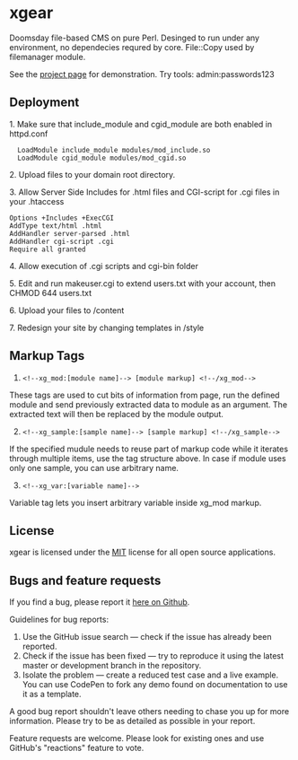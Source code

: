 # xgear
Doomsday file-based CMS on pure Perl. 
Desinged to run under any environment, no dependecies requred by core.
File::Copy used by filemanager module.

See the [project page](http://code.pta.ru/xgear) for demonstration. 
Try tools: admin:passwords123

## Deployment

1\.  Make sure that include_module and cgid_module are both enabled in httpd.conf
```
  LoadModule include_module modules/mod_include.so
  LoadModule cgid_module modules/mod_cgid.so
```

2\.  Upload files to your domain root directory.

3\.  Allow Server Side Includes for .html files and CGI-script for .cgi files in your .htaccess
```
Options +Includes +ExecCGI
AddType text/html .html
AddHandler server-parsed .html
AddHandler cgi-script .cgi
Require all granted
```

4\.  Allow execution of .cgi scripts and cgi-bin folder

5\.  Edit and run makeuser.cgi to extend users.txt with your account, then CHMOD 644 users.txt

6\.  Upload your files to /content

7\.  Redesign your site by changing templates in /style

## Markup Tags

1. ``` <!--xg_mod:[module name]--> [module markup] <!--/xg_mod--> ```

  These tags are used to cut bits of information from page, run the defined module
  and send previously extracted data to module as an argument. The extracted text 
  will then be replaced by the module output.
	
2. ``` <!--xg_sample:[sample name]--> [sample markup] <!--/xg_sample--> ```

  If the specified mudule needs to reuse part of markup code while it iterates 
  through multiple items, use the tag structure above. In case if module uses 
  only one sample, you can use arbitrary name.
  
3. ``` <!--xg_var:[variable name]--> ```
	
  Variable tag lets you insert arbitrary variable inside xg_mod markup.

## License

xgear is licensed under the [MIT](https://www.mit-license.org/) license for all open source applications.

## Bugs and feature requests

If you find a bug, please report it [here on Github](https://github.com/xyhtac/xgear/issues).

Guidelines for bug reports:

1. Use the GitHub issue search — check if the issue has already been reported.
2. Check if the issue has been fixed — try to reproduce it using the latest master or development branch in the repository.
3. Isolate the problem — create a reduced test case and a live example. You can use CodePen to fork any demo found on documentation to use it as a template.

A good bug report shouldn't leave others needing to chase you up for more information.
Please try to be as detailed as possible in your report.

Feature requests are welcome. Please look for existing ones and use GitHub's "reactions" feature to vote.
